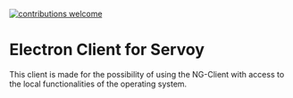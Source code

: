 [![contributions welcome](https://img.shields.io/badge/contributions-welcome-brightgreen.svg?style=flat)](https://github.com/dwyl/esta/issues) 

# Electron Client for Servoy

This client is made for the possibility of using the NG-Client with access to the local functionalities of the operating system.
